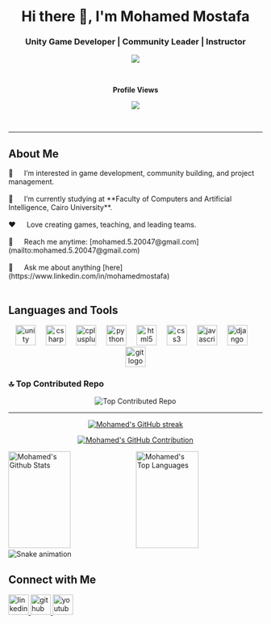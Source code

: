 <h1 align="center">Hi there 👋, I'm Mohamed Mostafa</h1>
<h3 align="center">Unity Game Developer | Community Leader | Instructor</h3>

<!-- Typing SVG -->
<p align="center">
  <a href="https://git.io/typing-svg"><img src="https://readme-typing-svg.demolab.com?font=Fira+Code&color=1ACAD6&size=30&center=true&vCenter=true&lines=Hello%2C+I'm+Mohamed;Unity+Game+Developer;Community+Leader;"></a>
</p>

<!-- Visitors Count -->
<div align="center">
  <br/><p align="centre"><b>Profile Views</b></p>  
  <p align="center">
    <a href="https://profile-counter.glitch.me/MohamedMostafa/count.svg">
  <img align="center" src="https://profile-counter.glitch.me/MohamedMostafa/count.svg" />
      </a>
  </p>
  <br/>
</div>

<hr/>

<!-- About Me Section -->
## About Me

<p>
👀 &emsp; I’m interested in game development, community building, and project management.<br/><br/>
🌱 &emsp; I’m currently studying at **Faculty of Computers and Artificial Intelligence, Cairo University**.<br/><br/>
❤️ &emsp; Love creating games, teaching, and leading teams.<br/><br/>
📧 &emsp; Reach me anytime: [mohamed.5.20047@gmail.com](mailto:mohamed.5.20047@gmail.com)<br/><br/>
💬 &emsp; Ask me about anything [here](https://www.linkedin.com/in/mohamedmostafa)<br/><br/>
</p>

<!-- Languages and Tools -->
## Languages and Tools

<div align="center">
  <img src="https://cdn.jsdelivr.net/gh/devicons/devicon/icons/unity/unity-original.svg" height="40" alt="unity logo" />
  <img width="12" />
  <img src="https://cdn.jsdelivr.net/gh/devicons/devicon/icons/csharp/csharp-original.svg" height="40" alt="csharp logo" />
  <img width="12" />
  <img src="https://cdn.jsdelivr.net/gh/devicons/devicon/icons/cplusplus/cplusplus-original.svg" height="40" alt="cplusplus logo" />
  <img width="12" />
  <img src="https://cdn.jsdelivr.net/gh/devicons/devicon/icons/python/python-original.svg" height="40" alt="python logo" />
  <img width="12" />
  <img src="https://cdn.jsdelivr.net/gh/devicons/devicon/icons/html5/html5-original.svg" height="40" alt="html5 logo" />
  <img width="12" />
  <img src="https://cdn.jsdelivr.net/gh/devicons/devicon/icons/css3/css3-original.svg" height="40" alt="css3 logo" />
  <img width="12" />
  <img src="https://cdn.jsdelivr.net/gh/devicons/devicon/icons/javascript/javascript-original.svg" height="40" alt="javascript logo" />
  <img width="12" />
  <img src="https://cdn.jsdelivr.net/gh/devicons/devicon/icons/django/django-original.svg" height="40" alt="django logo" />
  <img width="12" />
  <img src="https://cdn.jsdelivr.net/gh/devicons/devicon/icons/git/git-original.svg" height="40" alt="git logo" />
</div>

### 🔝 Top Contributed Repo
<div align="center">
  <a href="https://github-contributor-stats.vercel.app/api?username=MohamedMostafa&limit=5&theme=nord&combine_all_yearly_contributions=true"></a>
  <img src="https://github-contributor-stats.vercel.app/api?username=MohamedMostafa&limit=5&theme=nord&combine_all_yearly_contributions=true" alt="Top Contributed Repo" />
</div>

<hr/>

<!-- GitHub Stats and Activity -->
<p align="center">
    <a href="https://github-readme-streak-stats.herokuapp.com/?user=MohamedMostafa&theme=radical&border=199260&background=0D1117">
      <img src="https://github-readme-streak-stats.herokuapp.com/?user=MohamedMostafa&theme=radical&border=199260&background=0D1117" alt="Mohamed's GitHub streak"/>
    </a>
</p>
  
<p align="center">
    <a href="https://github.com/MohamedMostafa">
      <img src="https://github-profile-summary-cards.vercel.app/api/cards/profile-details?username=MohamedMostafa&theme=radical" alt="Mohamed's GitHub Contribution"/>
    </a>
</p>
  
<a> 
    <a href="https://denvercoder1-github-readme-stats.vercel.app/api?username=MohamedMostafa&show_icons=true&count_private=true&theme=react&border_color=199260&bg_color=0D1117&title_color=B6E7D8&icon_color=F8D866"><img alt="Mohamed's Github Stats" src="https://denvercoder1-github-readme-stats.vercel.app/api?username=MohamedMostafa&show_icons=true&count_private=true&theme=react&border_color=199260&bg_color=0D1117&title_color=B6E7D8&icon_color=F8D866" height="192px" width="49.5%"/></a>
    <a href="https://github.com/MohamedMostafa"><img alt="Mohamed's Top Languages" src="https://denvercoder1-github-readme-stats.vercel.app/api/top-langs/?username=MohamedMostafa&langs_count=8&layout=compact&theme=react&border_color=199260&bg_color=0D1117&title_color=B6E7D8&icon_color=F8D866" height="192px" width="49.5%"/></a>
    <br/>
</a>

<!-- Snake Animation -->
<img src="https://raw.githubusercontent.com/MohamedMostafa/MohamedMostafa/output/snake.svg" alt="Snake animation" />

## Connect with Me

<div align="left">
  <a href="https://linkedin.com/in/mohamedmostafa" target="_blank">
    <img src="https://raw.githubusercontent.com/maurodesouza/profile-readme-generator/master/src/assets/icons/social/linkedin/default.svg" width="40" alt="linkedin logo" />
  </a>
  <a href="https://github.com/MohamedMostafa" target="_blank">
    <img src="https://raw.githubusercontent.com/maurodesouza/profile-readme-generator/master/src/assets/icons/social/github/default.svg" width="40" alt="github logo" />
  </a>
  <a href="https://youtube.com/@MohamedMostafa" target="_blank">
    <img src="https://raw.githubusercontent.com/maurodesouza/profile-readme-generator/master/src/assets/icons/social/youtube/default.svg" width="40" alt="youtube logo" />
  </a>
</div>
